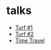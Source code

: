 talks
=====

- [Turf #1](http://morganherlocker.github.io/talks/turf-hackntell)
- [Turf #2](http://morganherlocker.github.io/talks/turf-fed)
- [Time Travel](http://morganherlocker.github.io/talks/time-travel)
